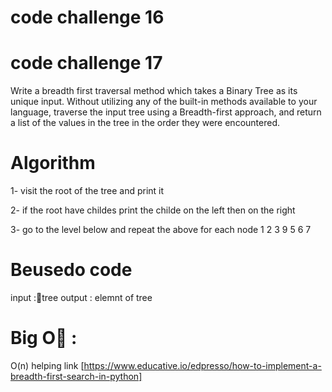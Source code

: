 # code challenge 16 


# code challenge 17

Write a breadth first traversal method which takes a Binary Tree as its unique input. 
Without utilizing any of the built-in methods available to your language, 
traverse the input tree using a Breadth-first approach, 
and return a list of the values in the tree in the order they were encountered.

# Algorithm 
1- visit the root of the tree and print it 

2- if the root have childes print the childe on the left then on the right 

3- go to the level below and repeat the above for each node 
              1
          2      3
       9     5 6    7


# Beusedo code 

input :🌴tree
output : elemnt of tree 

# Big O🌴 :
O(n)
helping link [https://www.educative.io/edpresso/how-to-implement-a-breadth-first-search-in-python]
